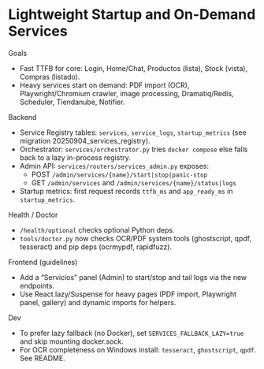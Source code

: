 Lightweight Startup and On-Demand Services
==========================================

Goals
- Fast TTFB for core: Login, Home/Chat, Productos (lista), Stock (vista), Compras (listado).
- Heavy services start on demand: PDF import (OCR), Playwright/Chromium crawler, image processing, Dramatiq/Redis, Scheduler, Tiendanube, Notifier.

Backend
- Service Registry tables: `services`, `service_logs`, `startup_metrics` (see migration 20250904_services_registry).
- Orchestrator: `services/orchestrator.py` tries `docker compose` else falls back to a lazy in-process registry.
- Admin API: `services/routers/services_admin.py` exposes:
  - POST `/admin/services/{name}/start|stop|panic-stop`
  - GET `/admin/services` and `/admin/services/{name}/status|logs`
- Startup metrics: first request records `ttfb_ms` and `app_ready_ms` in `startup_metrics`.

Health / Doctor
- `/health/optional` checks optional Python deps.
- `tools/doctor.py` now checks OCR/PDF system tools (ghostscript, qpdf, tesseract) and pip deps (ocrmypdf, rapidfuzz).

Frontend (guidelines)
- Add a “Servicios” panel (Admin) to start/stop and tail logs via the new endpoints.
- Use React.lazy/Suspense for heavy pages (PDF import, Playwright panel, gallery) and dynamic imports for helpers.

Dev
- To prefer lazy fallback (no Docker), set `SERVICES_FALLBACK_LAZY=true` and skip mounting docker.sock.
- For OCR completeness on Windows install: `tesseract`, `ghostscript`, `qpdf`. See README.

